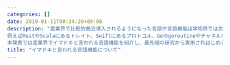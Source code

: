```yaml
---
categories: []
date: 2019-01-11T00:34:20+09:00
description: "産業界で比較的最近導入されるようになった言語や言語機能は学術界では古くから研究されていたものも多くあるようです。
例えばRustやScalaにあるトレイト、Swiftにあるプロトコル、Goのgoroutineやチャネルなどは遡ると1970年代、80年代頃に提案された機能にあたります。
本発表では産業界でイマドキと言われる言語機能を紹介し、最先端の研究から実用されはじめるまでのギャップを覗こうと思います。 "
title: "イマドキと言われる言語機能について"
---
```

<section data-markdown
    data-separator="\n===\n"
    data-vertical="\n---\n"
    data-notes="^Note:">
<script type="text/template">
# イマドキと言われる言語機能について
----------------------
[第60回プログラミングシンポジウム](http://www.ipsj.or.jp/prosym/60/60program.html)
<!-- .slide: class="center" -->
===
# About Me
---------
![κeenのアイコン](/images/kappa.png) <!-- .element: style="position:absolute;right:0;z-index:-1" width="20%" -->

 * κeen
 * [@blackenedgold](https://twitter.com/blackenedgold)
 * Github: [KeenS](https://github.com/KeenS)
 * [Idein Inc.](https://idein.jp/)のエンジニア
   + 情報科学の教育は受けていない純粋なエンジニア
 * 実際に仕事で使った(ている)のはJava, Scala, Rust

===

# 最近っぽい言語
----------------

言語              | 1.0リリース | 特徴
:-----------------------------------------------|------------|:------
 [Go](https://golang.org/)                      |   2012     | goroutineが使えるシンプルな言語
 [Rust](https://www.rust-lang.org/)             |   2015     | 安全なシステムプログラミング言語
 [Swift](https://developer.apple.com/jp/swift/) |   2014     | iOSアプリが作れる
 [Scala](https://www.scala-lang.org/)           |   2004     | 関数型パラダイムを取り入れたJVM言語
 [Kotlin](https://kotlinlang.org/)              |   2016     | 整理されたJava


===

# 最近のトレンド
---------------

* 静的型付言語が増えてきた
  + 動的型付言語が主流だった反動？
* 静的コンパイルする言語が増えてきた
* インタプリタ言語にも速度が求められるようになってきた
* 関数型言語の機能を取り入れるようになってきた
* 速度やマルチコア対応が気にされ始めた
* マルチタスクのサポートが増えてきた

===
# 静的型(解析)
--------

* 動的型付言語に(部分的に)静的型を入れるのが増えてきた
  + [漸進的型付け (2006)](http://wphomes.soic.indiana.edu/jsiek/what-is-gradual-typing/)かな？
  + [TypeScript](https://www.typescriptlang.org/)
  + Pythonの[Type Hints](https://www.python.org/dev/peps/pep-0484/)
  + Ruby 3に型を入れたいらしい
* Null値の静的解析が増えた
  + Scala, Rustの`Option` 型
  + Swift, Kotlinのnullable/non-nullableの区別
* 型推論

===

# TypeScript
------------

* TypeScript is a typed superset of JavaScript that compiles to plain JavaScript.

```typescript
function greeter(person: string) {
    return "Hello, " + person;
}
```

* 型がかなり多機能 CF [TypeScriptで最低一つは必須なオプションオブジェクトの型を作る](https://qiita.com/uhyo/items/583ddf7af3b489d5e8e9)
* 型のないコードも許容する

===
# Rustの `Option`
-------

``` rust
pub enum Option<T> {
    None,
    Some(T),
}

let x: Option<u32> = Some(2);
assert_eq!(x.is_some(), true);

let x: Option<u32> = None;
assert_eq!(x.is_some(), false);
```

===
# Rustの `Option`
-------

* 代数的データ型で定義される
* 特に `Option` が特別扱いされているわけではない


===
# KotlinのNull許容型
--------

``` kotlin
val listWithNulls: List<String?> = listOf("Kotlin", null)
for (item in listWithNulls) {
    item?.let { println(it) } // prints A and ignores null
}
```

===
# KotlinのNull許容型
--------

* Nullable Typeのための構文が用意されている

===
# 継承に依らないポリモーフィズム
------------------------------

* 今まで主流の言語は継承によるポリモーフィズムが多かった
  + Ruby, Perl, Python, Java, C++
* それ以外の方法が増えてきた
 + [型クラス(1988)](https://people.csail.mit.edu/dnj/teaching/6898/papers/wadler88.pdf)とか構造的ポリモーフィズムとか
 + Scalaの貧者の型クラス, Rustのトレイト
 + Goのインターフェース


===
# Rustのトレイト
------

``` rust
struct Sheep { naked: bool, name: &'static str }

trait Animal {
    // Instance method signatures; these will return a string.
    fn name(&self) -> &'static str;
    fn noise(&self) -> &'static str;
}

// Implement the `Animal` trait for `Sheep`.
impl Animal for Sheep {
    fn name(&self) -> &'static str {
        self.name
    }

    fn noise(&self) -> &'static str {
        if self.is_naked() {
            "baaaaah?"
        } else {
            "baaaaah!"
        }
    }
}
```

===
# Rustのトレイト
------

* 割と普通の型クラス

===
# Scalaの型クラス
-------


``` scala
trait Show[A] {
  def show(a: A): String
}
implicit val intCanShow: Show[Int] =
  new Show[Int] {
    def show(int: Int): String = s"int $int"
}
def showExp(implicit sh: Show[A]) = sh.show(a)
```

===
# Scalaの型クラス
-------

* dictinary passing方式のimplicit parameterを生で実装

===
# Goのインターフェース
-----

``` go
type I interface {
	M()
}

type T struct {
	S string
}

// This method means type T implements the interface I,
// but we don't need to explicitly declare that it does so.
func (t T) M() {
	fmt.Println(t.S)
}

```

===
# Goのインターフェース
-----

* 構造的ポリモーフィズムっぽい？

===

# 所有権
---------

* GCを使わないメモリ管理
 + [線形型 (1990?)](http://citeseerx.ist.psu.edu/viewdoc/summary?doi=10.1.1.31.5002)
 + Rust, (部分的に)C++のムーブセマンティクス

===
# Rustの所有権
--------------

``` rust
let s1 = String::from("hello");
// s1はここでs2に所有権が移った
let s2 = s1;

// ここでs1を使おうとするとエラー
println!("{}, world!", s1);

// s2はスコープの終わりで解放される
```

===
# Rustの所有権
--------------

* Rustの最大の特徴とされるが難しいという声も

===

# 非同期処理
-----------------

* async/await
  + C#, JavaScript, (Scala), (Rust)
* コルーチン
  + kotlin, (Java)
* goroutine + [CSP(1978)](https://www.cs.cmu.edu/~crary/819-f09/Hoare78.pdf)
  + goroutineはコルーチンではない
  + goroutineは軽量スレッドではない
  + Go

===
# C#の `async` / `await`
-----

``` c#
private readonly HttpClient _httpClient = new HttpClient();

downloadButton.Clicked += async (o, e) =>
{
    // This line will yield control to the UI as the request
    // from the web service is happening.
    //
    // The UI thread is now free to perform other work.
    var stringData = await _httpClient.GetStringAsync(URL);
    DoSomethingWithData(stringData);
};
```

===

# C#の `async` / `await`
-----

* `async` / `await` を最初に発明したのが C# らしい？
* `async` ブロック内で `await` を呼ぶことでIOでブロックしなくなる
  + シンタックスシュガーで内部ではステートマシンになる
  + コルーチンと違ってスタックレス
* ユーザが非同期タスクを作ることも出来る

===
# Goのgoroutine
-----------------

``` go
func sum(s []int, c chan int) {
	sum := 0
	for _, v := range s {
		sum += v
	}
	c <- sum // send sum to c
}

func main() {
	s := []int{7, 2, 8, -9, 4, 0}

	c := make(chan int)
	go sum(s[:len(s)/2], c)
	go sum(s[len(s)/2:], c)
	x, y := <-c, <-c // receive from c

	fmt.Println(x, y, x+y)
}
```

===
# Goのgoroutine
-----------------

* goroutineはマルチスレッドで動く
* goroutineはIOなどのタイミングで他のgoroutineに制御を移す
* goroutineはnon-preemptive
* goroutine同士は(基本は)チャネルで通信する


===

# 開発支援ツール
----------------

* コードフォーマッタ
  + コードを自動整形してくれる
  + 自動インデントより多くをする
* [Language Server Protocol](https://langserver.org/)
  + 古くはLispのSWANK?
  + 開発支援のためにクエリに答える
  + 型、定義箇所、ドキュメント、名前変更など

===
# フォーマッタ
---------

``` rust
fn main()
 {
    let name   = "keen";
 println!("Hello, {}", name);
}

```

``` rust
fn main() {
    let name = "keen";
    println!("Hello, {}", name);
}
```

===
# フォーマッタ
---------

* インデントを調整する
* 改行や途中にある空白も変更する
* CLIから起動できるので誰が書いても最終的に同じ見た目になる
  + チーム開発で便利

===
# Language Server
-----

``` text
client-notification Fri Jan 11 03:54:52 2019:
(:jsonrpc "2.0" :method "initialized" :params
          (:__dummy__ t))

client-notification Fri Jan 11 03:54:52 2019:
(:jsonrpc "2.0" :method "textDocument/didOpen" :params
          (:textDocument
           (:uri "file:///home/shun/Rust/WebAssembler-rs/src/lib.rs" :version 0 :languageId "rust" :text "mod util;\nmod module;\nmod types;\nmod ops;\npub mod builder;\n\npub use types::*;\npub use module::*;\npub use ops::*;\n\npub trait Dump {\n    fn dump(&self, buf: &mut Vec<u8>) -> usize;\n}\n")))

client-notification Fri Jan 11 03:54:52 2019:
(:jsonrpc "2.0" :method "workspace/didChangeConfiguration" :params
          (:settings nil))

```

===
# Language Server
-----

* クライアント(エディタなど)からのクエリに答える
  + 型情報、補完情報などなど
  + オンラインにクエリに答えないといけない
* プロトコルが統一化されたので言語に依存せずに使えるようになった
* 割と処理系開発元と同じところが提供することが多くなった
* 静的解析よりなので動的型付き言語には少し不満

===
# まとめ
--------

* 静的解析
* 継承から離れつつある
* 所有権がきてる
* 開発支援ツールも言語に求められるように


</script>
</section>
